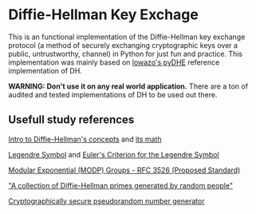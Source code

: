 # Diffie-Hellman Key Exchage
This is an functional implementation of the Diffie-Hellman key exchange protocol (a method of securely exchanging cryptographic keys over a public, untrustworthy, channel) in Python for just fun and practice. This implementation was mainly based on [lowazo's pyDHE](https://github.com/lowazo/pyDHE) reference implementation of DH. 

**WARNING: Don't use it on any real world application.** There are a ton of audited and tested implementations of DH to be used out there.

## Usefull study references

[Intro to Diffie-Hellman's concepts](https://www.youtube.com/watch?v=NmM9HA2MQGI) and [its math](https://www.youtube.com/watch?v=Yjrfm_oRO0w)

[Legendre Symbol](https://en.wikipedia.org/wiki/Legendre_symbol) and [Euler's Criterion for the Legendre Symbol](https://www.youtube.com/watch?v=o23itWTcEYw)

[Modular Exponential (MODP) Groups - RFC 3526 (Proposed Standard)](https://datatracker.ietf.org/doc/rfc3526/)

["A collection of Diffie-Hellman primes generated by random people"](https://github.com/RedHatProductSecurity/Diffie-Hellman-Primes)

[Cryptographically secure pseudorandom number generator](https://en.wikipedia.org/wiki/Cryptographically_secure_pseudorandom_number_generator)
